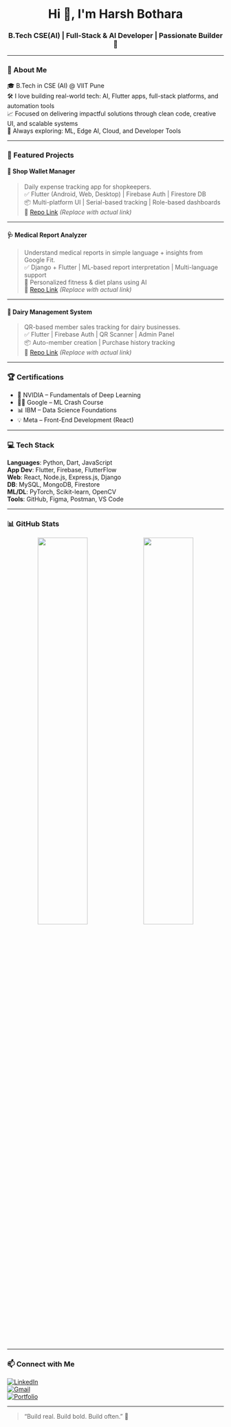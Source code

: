<h1 align="center">Hi 👋, I'm Harsh Bothara</h1>
<h3 align="center">B.Tech CSE(AI) | Full-Stack & AI Developer | Passionate Builder 🚀</h3>

---

### 🧠 About Me

🎓 B.Tech in CSE (AI) @ VIIT Pune  
🛠️ I love building real-world tech: AI, Flutter apps, full-stack platforms, and automation tools  
📈 Focused on delivering impactful solutions through clean code, creative UI, and scalable systems  
🌱 Always exploring: ML, Edge AI, Cloud, and Developer Tools  

---

### 🚀 Featured Projects

#### 🧾 Shop Wallet Manager  
> Daily expense tracking app for shopkeepers.  
✅ Flutter (Android, Web, Desktop) | Firebase Auth | Firestore DB  
📦 Multi-platform UI | Serial-based tracking | Role-based dashboards  
🔗 [Repo Link](https://github.com/HarshBothara/shop-wallet-manager) *(Replace with actual link)*

---

#### 🩺 Medical Report Analyzer  
> Understand medical reports in simple language + insights from Google Fit.  
✅ Django + Flutter | ML-based report interpretation | Multi-language support  
🤖 Personalized fitness & diet plans using AI  
🔗 [Repo Link](https://github.com/HarshBothara/medical-report-analyzer) *(Replace with actual link)*

---

#### 🐄 Dairy Management System  
> QR-based member sales tracking for dairy businesses.  
✅ Flutter | Firebase Auth | QR Scanner | Admin Panel  
📦 Auto-member creation | Purchase history tracking  
🔗 [Repo Link](https://github.com/HarshBothara/dairy-management-system) *(Replace with actual link)*

---

### 🏆 Certifications

- 🧠 NVIDIA – Fundamentals of Deep Learning  
- 👨‍💻 Google – ML Crash Course  
- 📊 IBM – Data Science Foundations  
- 💡 Meta – Front-End Development (React)

---

### 💻 Tech Stack

**Languages**: Python, Dart, JavaScript  
**App Dev**: Flutter, Firebase, FlutterFlow  
**Web**: React, Node.js, Express.js, Django  
**DB**: MySQL, MongoDB, Firestore  
**ML/DL**: PyTorch, Scikit-learn, OpenCV  
**Tools**: GitHub, Figma, Postman, VS Code

---

### 📊 GitHub Stats

<p align="center">
  <img src="https://github-readme-stats.vercel.app/api?username=HarshBothara&show_icons=true&theme=tokyonight" width="48%">
  <img src="https://github-readme-streak-stats.herokuapp.com?user=HarshBothara&theme=tokyonight" width="48%">
</p>

---

### 📫 Connect with Me

[![LinkedIn](https://img.shields.io/badge/-LinkedIn-0077B5?style=flat&logo=linkedin&logoColor=white)](https://linkedin.com/in/harshbothara)  
[![Gmail](https://img.shields.io/badge/-harshbothara%40gmail.com-D14836?style=flat&logo=gmail&logoColor=white)](mailto:harshbothara@gmail.com)  
[![Portfolio](https://img.shields.io/badge/-Portfolio-000?style=flat&logo=vercel&logoColor=white)](https://your-portfolio-link.com)

---

> “Build real. Build bold. Build often.” 🚀
